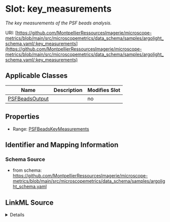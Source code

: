 # Slot: key_measurements


_The key measurements of the PSF beads analysis._



URI: [https://github.com/MontpellierRessourcesImagerie/microscope-metrics/blob/main/src/microscopemetrics/data_schema/samples/argolight_schema.yaml/:key_measurements](https://github.com/MontpellierRessourcesImagerie/microscope-metrics/blob/main/src/microscopemetrics/data_schema/samples/argolight_schema.yaml/:key_measurements)



<!-- no inheritance hierarchy -->




## Applicable Classes

| Name | Description | Modifies Slot |
| --- | --- | --- |
[PSFBeadsOutput](PSFBeadsOutput.md) |  |  no  |







## Properties

* Range: [PSFBeadsKeyMeasurements](PSFBeadsKeyMeasurements.md)





## Identifier and Mapping Information







### Schema Source


* from schema: https://github.com/MontpellierRessourcesImagerie/microscope-metrics/blob/main/src/microscopemetrics/data_schema/samples/argolight_schema.yaml




## LinkML Source

<details>
```yaml
name: key_measurements
description: The key measurements of the PSF beads analysis.
from_schema: https://github.com/MontpellierRessourcesImagerie/microscope-metrics/blob/main/src/microscopemetrics/data_schema/samples/argolight_schema.yaml
rank: 1000
multivalued: false
alias: key_measurements
owner: PSFBeadsOutput
domain_of:
- PSFBeadsOutput
range: PSFBeadsKeyMeasurements

```
</details>